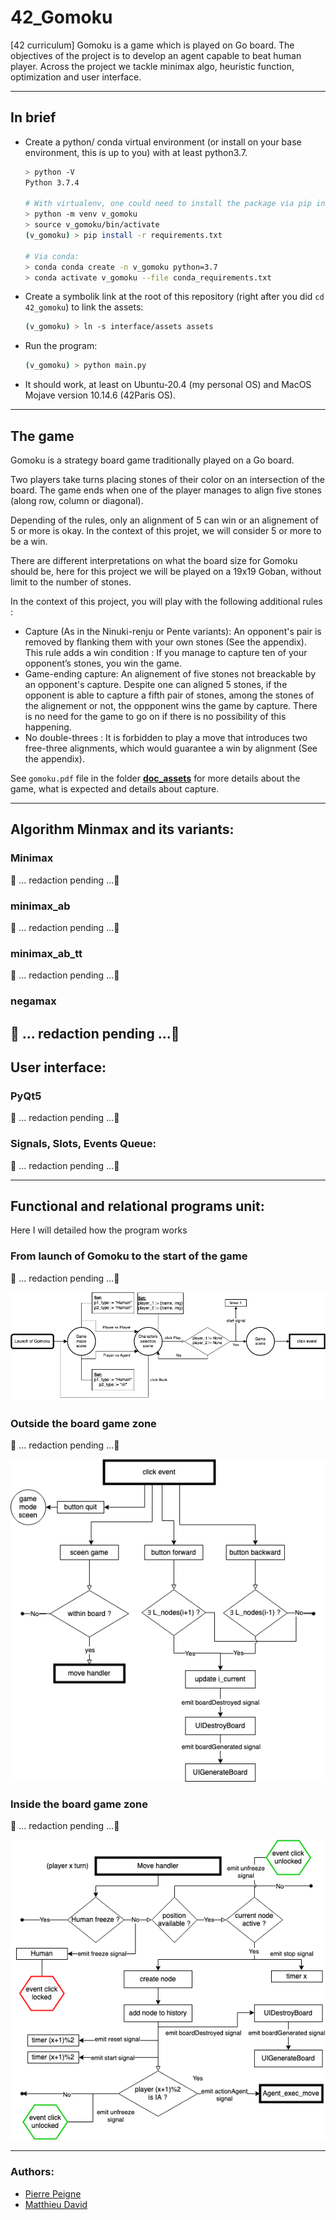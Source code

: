 # 42_Gomoku
[42 curriculum]
Gomoku is a game which is played on Go board. The objectives of the project is to develop an agent capable to beat human player. Across the project we tackle minimax algo, heuristic function, optimization and user interface.

---
## In brief
* Create a python/ conda virtual environment (or install on your base environment, this is up to you) with at least python3.7.
	```Bash
	> python -V
	Python 3.7.4

	# With virtualenv, one could need to install the package via pip install virtualenv (again check the version of pip: pip -V)
	> python -m venv v_gomoku
	> source v_gomoku/bin/activate
	(v_gomoku) > pip install -r requirements.txt

	# Via conda:
	> conda conda create -n v_gomoku python=3.7
	> conda activate v_gomoku --file conda_requirements.txt
	```
* Create a symbolik link at the root of this repository (right after you did `cd 42_gomoku`) to link the assets:
	```Bash
	(v_gomoku) > ln -s interface/assets assets
	```
* Run the program:
	```Bash
	(v_gomoku) > python main.py
	```
* It should work, at least on Ubuntu-20.4 (my personal OS) and MacOS Mojave version 10.14.6 (42Paris OS).

---
## The game
Gomoku is a strategy board game traditionally played on a Go board.

Two players take turns placing stones of their color on an intersection of the board.
The game ends when one of the player manages to align five stones (along row, column or diagonal).

Depending of the rules, only an alignment of 5 can win or an alignement of 5 or more is okay.
In the context of this projet, we will consider 5 or more to be a win.

There are different interpretations on what the board size for Gomoku should be,
here for this project we will be played on a 19x19 Goban, without limit to the number of stones.

In the context of this project, you will play with the following additional rules :
* Capture (As in the Ninuki-renju or Pente variants):
  An opponent's pair is removed by flanking them with your own stones (See the appendix).
  This rule adds a win condition : If you manage to capture ten of your opponent’s stones, you win the game.
* Game-ending capture:
  An alignement of five stones not breackable by an opponent's capture. Despite one can aligned 5 stones, if the opponent is able to capture a fifth pair of stones, among the stones of the alignement or not, the oppponent wins the game by capture.
  There is no need for the game to go on if there is no possibility of this happening.
* No double-threes : It is forbidden to play a move that introduces two free-three alignments, which would guarantee a win by alignment (See the appendix).

See ```gomoku.pdf``` file in the folder **[doc_assets](https://github.com/madvid/42_Gomoku/tree/master/doc_assets)** for more details about the game, what is expected and details about capture.

---
## Algorithm Minmax and its variants:
### Minimax
🚧 ... redaction pending ...🚧

### minimax_ab
🚧 ... redaction pending ...🚧
### minimax_ab_tt
🚧 ... redaction pending ...🚧

### negamax
🚧 ... redaction pending ...🚧
---
## User interface:
### PyQt5
🚧 ... redaction pending ...🚧

### Signals, Slots, Events Queue:
🚧 ... redaction pending ...🚧

---
## Functional and relational programs unit:
Here I will detailed how the program works
### From launch of Gomoku to the start of the game
🚧 ... redaction pending ...🚧

![functional_graph1](doc_assets/gomoku_networkgraph_1.png)
### Outside the board game zone
🚧 ... redaction pending ...🚧

![functional_graph2](doc_assets/gomoku_networkgraph_2.png)
### Inside the board game zone
🚧 ... redaction pending ...🚧

![functional_graph3](doc_assets/gomoku_networkgraph_3.png)

----
### Authors:
* [Pierre Peigne](https://github.com/ppeigne)
* [Matthieu David](https://github.com/madvid)
